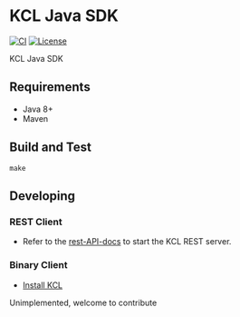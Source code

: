 # KCL Java SDK

[![CI](https://github.com/kcl-lang/kcl-java/workflows/CI/badge.svg)](https://github.com/kcl-lang/kcl-java/actions)
[![License](https://img.shields.io/badge/License-Apache%202.0-blue.svg)](https://github.com/kcl-lang/kcl-java/blob/main/LICENSE)

KCL Java SDK

## Requirements

+ Java 8+
+ Maven

## Build and Test

```shell
make
```

## Developing

### REST Client

+ Refer to the [rest-API-docs](https://kcl-lang.io/docs/reference/xlang-api/rest-api) to start the KCL REST server.

### Binary Client

+ [Install KCL](https://kcl-lang.io/docs/user_docs/getting-started/install)

Unimplemented, welcome to contribute
